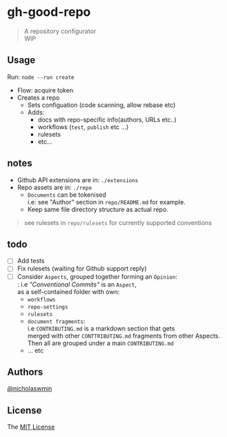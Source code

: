 # gh-good-repo

> A repository configurator  
> WIP

## Usage

Run: `node --run create`

- Flow: acquire token
- Creates a repo  
  - Sets configuation (code scanning, allow rebase etc)  
  - Adds:   
    - docs with repo-specific info(authors, URLs etc..)
    - workflows (`test`, `publish` etc ...)
    - rulesets
    - etc...
  
## notes

- Github API extensions are in: `./extensions`
- Repo assets are in: `./repo`
  - `Documents` can be tokenised   
    i.e: see "Author" section in `repo/README.md` for example.  
  - Keep same file directory structure as actual repo.
  
> see rulesets in `repo/rulesets` for currently supported conventions  

## todo

- [ ] Add tests
- [ ] Fix rulesets (waiting for Github support reply)
- [ ] Consider `Aspects`, grouped together forming an `Opinion`:   
  : i.e *"Conventional Commits"* is an `Aspect`,   
    as a self-contained folder with own:    
    - `workflows`
    - `repo-settings`
    - `rulesets` 
    - `document fragments`:   
      i.e `CONTRIBUTING.md` is a markdown section that gets   
      merged with other `CONTTRIBUTING.md` fragments from other Aspects.   
      Then all are grouped under a main `CONTRIBUTING.md`  
    - ... etc

## Authors

[@nicholaswmin][owner-url]

## License 

The [MIT License][license]

[owner-url]: https://github.com/nicholaswmin
[license]: ./LICENSE
